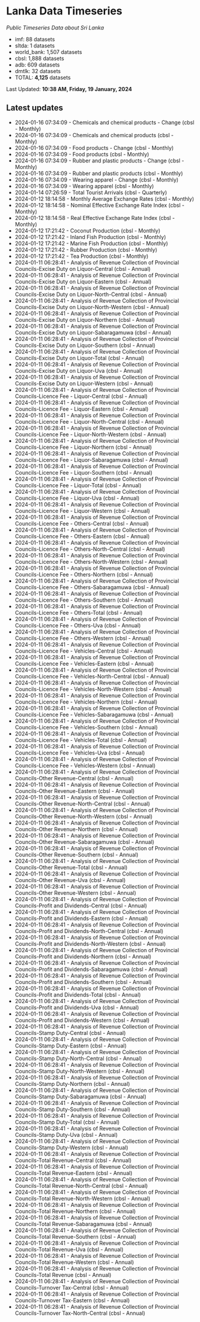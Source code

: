 # Lanka Data Timeseries
*Public Timeseries Data about Sri Lanka*

* imf: 88 datasets
* sltda: 1 datasets
* world_bank: 1,507 datasets
* cbsl: 1,888 datasets
* adb: 609 datasets
* dmtlk: 32 datasets
* TOTAL: **4,125** datasets

Last Updated: **10:38 AM, Friday, 19 January, 2024**

## Latest updates

* 2024-01-16 07:34:09 - Chemicals and chemical products - Change (cbsl - Monthly)
* 2024-01-16 07:34:09 - Chemicals and chemical products (cbsl - Monthly)
* 2024-01-16 07:34:09 - Food products - Change (cbsl - Monthly)
* 2024-01-16 07:34:09 - Food products (cbsl - Monthly)
* 2024-01-16 07:34:09 - Rubber and plastic products - Change (cbsl - Monthly)
* 2024-01-16 07:34:09 - Rubber and plastic products (cbsl - Monthly)
* 2024-01-16 07:34:09 - Wearing apparel - Change (cbsl - Monthly)
* 2024-01-16 07:34:09 - Wearing apparel (cbsl - Monthly)
* 2024-01-14 07:26:59 - Total Tourist Arrivals (cbsl - Quarterly)
* 2024-01-12 18:14:58 - Monthly Average Exchange Rates (cbsl - Monthly)
* 2024-01-12 18:14:58 - Nominal Effective Exchange Rate Index (cbsl - Monthly)
* 2024-01-12 18:14:58 - Real Effective Exchange Rate Index (cbsl - Monthly)
* 2024-01-12 17:21:42 - Coconut Production (cbsl - Monthly)
* 2024-01-12 17:21:42 - Inland Fish Production (cbsl - Monthly)
* 2024-01-12 17:21:42 - Marine Fish Production (cbsl - Monthly)
* 2024-01-12 17:21:42 - Rubber Production (cbsl - Monthly)
* 2024-01-12 17:21:42 - Tea Production (cbsl - Monthly)
* 2024-01-11 06:28:41 - Analysis of Revenue Collection of Provincial Councils-Excise Duty on Liquor-Central (cbsl - Annual)
* 2024-01-11 06:28:41 - Analysis of Revenue Collection of Provincial Councils-Excise Duty on Liquor-Eastern (cbsl - Annual)
* 2024-01-11 06:28:41 - Analysis of Revenue Collection of Provincial Councils-Excise Duty on Liquor-North-Central (cbsl - Annual)
* 2024-01-11 06:28:41 - Analysis of Revenue Collection of Provincial Councils-Excise Duty on Liquor-North-Western (cbsl - Annual)
* 2024-01-11 06:28:41 - Analysis of Revenue Collection of Provincial Councils-Excise Duty on Liquor-Northern (cbsl - Annual)
* 2024-01-11 06:28:41 - Analysis of Revenue Collection of Provincial Councils-Excise Duty on Liquor-Sabaragamuwa (cbsl - Annual)
* 2024-01-11 06:28:41 - Analysis of Revenue Collection of Provincial Councils-Excise Duty on Liquor-Southern (cbsl - Annual)
* 2024-01-11 06:28:41 - Analysis of Revenue Collection of Provincial Councils-Excise Duty on Liquor-Total (cbsl - Annual)
* 2024-01-11 06:28:41 - Analysis of Revenue Collection of Provincial Councils-Excise Duty on Liquor-Uva (cbsl - Annual)
* 2024-01-11 06:28:41 - Analysis of Revenue Collection of Provincial Councils-Excise Duty on Liquor-Western (cbsl - Annual)
* 2024-01-11 06:28:41 - Analysis of Revenue Collection of Provincial Councils-Licence Fee - Liquor-Central (cbsl - Annual)
* 2024-01-11 06:28:41 - Analysis of Revenue Collection of Provincial Councils-Licence Fee - Liquor-Eastern (cbsl - Annual)
* 2024-01-11 06:28:41 - Analysis of Revenue Collection of Provincial Councils-Licence Fee - Liquor-North-Central (cbsl - Annual)
* 2024-01-11 06:28:41 - Analysis of Revenue Collection of Provincial Councils-Licence Fee - Liquor-North-Western (cbsl - Annual)
* 2024-01-11 06:28:41 - Analysis of Revenue Collection of Provincial Councils-Licence Fee - Liquor-Northern (cbsl - Annual)
* 2024-01-11 06:28:41 - Analysis of Revenue Collection of Provincial Councils-Licence Fee - Liquor-Sabaragamuwa (cbsl - Annual)
* 2024-01-11 06:28:41 - Analysis of Revenue Collection of Provincial Councils-Licence Fee - Liquor-Southern (cbsl - Annual)
* 2024-01-11 06:28:41 - Analysis of Revenue Collection of Provincial Councils-Licence Fee - Liquor-Total (cbsl - Annual)
* 2024-01-11 06:28:41 - Analysis of Revenue Collection of Provincial Councils-Licence Fee - Liquor-Uva (cbsl - Annual)
* 2024-01-11 06:28:41 - Analysis of Revenue Collection of Provincial Councils-Licence Fee - Liquor-Western (cbsl - Annual)
* 2024-01-11 06:28:41 - Analysis of Revenue Collection of Provincial Councils-Licence Fee - Others-Central (cbsl - Annual)
* 2024-01-11 06:28:41 - Analysis of Revenue Collection of Provincial Councils-Licence Fee - Others-Eastern (cbsl - Annual)
* 2024-01-11 06:28:41 - Analysis of Revenue Collection of Provincial Councils-Licence Fee - Others-North-Central (cbsl - Annual)
* 2024-01-11 06:28:41 - Analysis of Revenue Collection of Provincial Councils-Licence Fee - Others-North-Western (cbsl - Annual)
* 2024-01-11 06:28:41 - Analysis of Revenue Collection of Provincial Councils-Licence Fee - Others-Northern (cbsl - Annual)
* 2024-01-11 06:28:41 - Analysis of Revenue Collection of Provincial Councils-Licence Fee - Others-Sabaragamuwa (cbsl - Annual)
* 2024-01-11 06:28:41 - Analysis of Revenue Collection of Provincial Councils-Licence Fee - Others-Southern (cbsl - Annual)
* 2024-01-11 06:28:41 - Analysis of Revenue Collection of Provincial Councils-Licence Fee - Others-Total (cbsl - Annual)
* 2024-01-11 06:28:41 - Analysis of Revenue Collection of Provincial Councils-Licence Fee - Others-Uva (cbsl - Annual)
* 2024-01-11 06:28:41 - Analysis of Revenue Collection of Provincial Councils-Licence Fee - Others-Western (cbsl - Annual)
* 2024-01-11 06:28:41 - Analysis of Revenue Collection of Provincial Councils-Licence Fee - Vehicles-Central (cbsl - Annual)
* 2024-01-11 06:28:41 - Analysis of Revenue Collection of Provincial Councils-Licence Fee - Vehicles-Eastern (cbsl - Annual)
* 2024-01-11 06:28:41 - Analysis of Revenue Collection of Provincial Councils-Licence Fee - Vehicles-North-Central (cbsl - Annual)
* 2024-01-11 06:28:41 - Analysis of Revenue Collection of Provincial Councils-Licence Fee - Vehicles-North-Western (cbsl - Annual)
* 2024-01-11 06:28:41 - Analysis of Revenue Collection of Provincial Councils-Licence Fee - Vehicles-Northern (cbsl - Annual)
* 2024-01-11 06:28:41 - Analysis of Revenue Collection of Provincial Councils-Licence Fee - Vehicles-Sabaragamuwa (cbsl - Annual)
* 2024-01-11 06:28:41 - Analysis of Revenue Collection of Provincial Councils-Licence Fee - Vehicles-Southern (cbsl - Annual)
* 2024-01-11 06:28:41 - Analysis of Revenue Collection of Provincial Councils-Licence Fee - Vehicles-Total (cbsl - Annual)
* 2024-01-11 06:28:41 - Analysis of Revenue Collection of Provincial Councils-Licence Fee - Vehicles-Uva (cbsl - Annual)
* 2024-01-11 06:28:41 - Analysis of Revenue Collection of Provincial Councils-Licence Fee - Vehicles-Western (cbsl - Annual)
* 2024-01-11 06:28:41 - Analysis of Revenue Collection of Provincial Councils-Other Revenue-Central (cbsl - Annual)
* 2024-01-11 06:28:41 - Analysis of Revenue Collection of Provincial Councils-Other Revenue-Eastern (cbsl - Annual)
* 2024-01-11 06:28:41 - Analysis of Revenue Collection of Provincial Councils-Other Revenue-North-Central (cbsl - Annual)
* 2024-01-11 06:28:41 - Analysis of Revenue Collection of Provincial Councils-Other Revenue-North-Western (cbsl - Annual)
* 2024-01-11 06:28:41 - Analysis of Revenue Collection of Provincial Councils-Other Revenue-Northern (cbsl - Annual)
* 2024-01-11 06:28:41 - Analysis of Revenue Collection of Provincial Councils-Other Revenue-Sabaragamuwa (cbsl - Annual)
* 2024-01-11 06:28:41 - Analysis of Revenue Collection of Provincial Councils-Other Revenue-Southern (cbsl - Annual)
* 2024-01-11 06:28:41 - Analysis of Revenue Collection of Provincial Councils-Other Revenue-Total (cbsl - Annual)
* 2024-01-11 06:28:41 - Analysis of Revenue Collection of Provincial Councils-Other Revenue-Uva (cbsl - Annual)
* 2024-01-11 06:28:41 - Analysis of Revenue Collection of Provincial Councils-Other Revenue-Western (cbsl - Annual)
* 2024-01-11 06:28:41 - Analysis of Revenue Collection of Provincial Councils-Profit and Dividends-Central (cbsl - Annual)
* 2024-01-11 06:28:41 - Analysis of Revenue Collection of Provincial Councils-Profit and Dividends-Eastern (cbsl - Annual)
* 2024-01-11 06:28:41 - Analysis of Revenue Collection of Provincial Councils-Profit and Dividends-North-Central (cbsl - Annual)
* 2024-01-11 06:28:41 - Analysis of Revenue Collection of Provincial Councils-Profit and Dividends-North-Western (cbsl - Annual)
* 2024-01-11 06:28:41 - Analysis of Revenue Collection of Provincial Councils-Profit and Dividends-Northern (cbsl - Annual)
* 2024-01-11 06:28:41 - Analysis of Revenue Collection of Provincial Councils-Profit and Dividends-Sabaragamuwa (cbsl - Annual)
* 2024-01-11 06:28:41 - Analysis of Revenue Collection of Provincial Councils-Profit and Dividends-Southern (cbsl - Annual)
* 2024-01-11 06:28:41 - Analysis of Revenue Collection of Provincial Councils-Profit and Dividends-Total (cbsl - Annual)
* 2024-01-11 06:28:41 - Analysis of Revenue Collection of Provincial Councils-Profit and Dividends-Uva (cbsl - Annual)
* 2024-01-11 06:28:41 - Analysis of Revenue Collection of Provincial Councils-Profit and Dividends-Western (cbsl - Annual)
* 2024-01-11 06:28:41 - Analysis of Revenue Collection of Provincial Councils-Stamp Duty-Central (cbsl - Annual)
* 2024-01-11 06:28:41 - Analysis of Revenue Collection of Provincial Councils-Stamp Duty-Eastern (cbsl - Annual)
* 2024-01-11 06:28:41 - Analysis of Revenue Collection of Provincial Councils-Stamp Duty-North-Central (cbsl - Annual)
* 2024-01-11 06:28:41 - Analysis of Revenue Collection of Provincial Councils-Stamp Duty-North-Western (cbsl - Annual)
* 2024-01-11 06:28:41 - Analysis of Revenue Collection of Provincial Councils-Stamp Duty-Northern (cbsl - Annual)
* 2024-01-11 06:28:41 - Analysis of Revenue Collection of Provincial Councils-Stamp Duty-Sabaragamuwa (cbsl - Annual)
* 2024-01-11 06:28:41 - Analysis of Revenue Collection of Provincial Councils-Stamp Duty-Southern (cbsl - Annual)
* 2024-01-11 06:28:41 - Analysis of Revenue Collection of Provincial Councils-Stamp Duty-Total (cbsl - Annual)
* 2024-01-11 06:28:41 - Analysis of Revenue Collection of Provincial Councils-Stamp Duty-Uva (cbsl - Annual)
* 2024-01-11 06:28:41 - Analysis of Revenue Collection of Provincial Councils-Stamp Duty-Western (cbsl - Annual)
* 2024-01-11 06:28:41 - Analysis of Revenue Collection of Provincial Councils-Total Revenue-Central (cbsl - Annual)
* 2024-01-11 06:28:41 - Analysis of Revenue Collection of Provincial Councils-Total Revenue-Eastern (cbsl - Annual)
* 2024-01-11 06:28:41 - Analysis of Revenue Collection of Provincial Councils-Total Revenue-North-Central (cbsl - Annual)
* 2024-01-11 06:28:41 - Analysis of Revenue Collection of Provincial Councils-Total Revenue-North-Western (cbsl - Annual)
* 2024-01-11 06:28:41 - Analysis of Revenue Collection of Provincial Councils-Total Revenue-Northern (cbsl - Annual)
* 2024-01-11 06:28:41 - Analysis of Revenue Collection of Provincial Councils-Total Revenue-Sabaragamuwa (cbsl - Annual)
* 2024-01-11 06:28:41 - Analysis of Revenue Collection of Provincial Councils-Total Revenue-Southern (cbsl - Annual)
* 2024-01-11 06:28:41 - Analysis of Revenue Collection of Provincial Councils-Total Revenue-Uva (cbsl - Annual)
* 2024-01-11 06:28:41 - Analysis of Revenue Collection of Provincial Councils-Total Revenue-Western (cbsl - Annual)
* 2024-01-11 06:28:41 - Analysis of Revenue Collection of Provincial Councils-Total Revenue (cbsl - Annual)
* 2024-01-11 06:28:41 - Analysis of Revenue Collection of Provincial Councils-Turnover Tax-Central (cbsl - Annual)
* 2024-01-11 06:28:41 - Analysis of Revenue Collection of Provincial Councils-Turnover Tax-Eastern (cbsl - Annual)
* 2024-01-11 06:28:41 - Analysis of Revenue Collection of Provincial Councils-Turnover Tax-North-Central (cbsl - Annual)